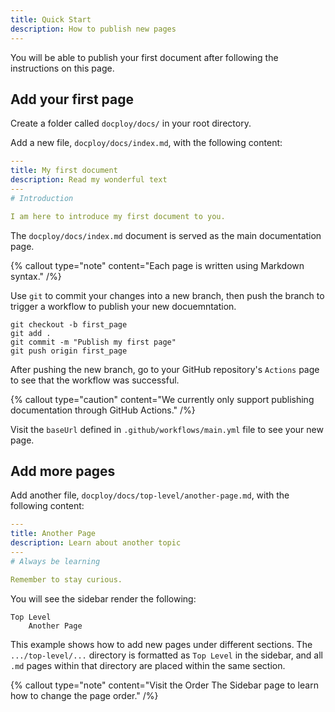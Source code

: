 ```yaml
---
title: Quick Start
description: How to publish new pages
---
```


You will be able to publish your first document after following the instructions on this page.

## Add your first page

Create a folder called `docploy/docs/` in your root directory.

Add a new file, `docploy/docs/index.md`, with the following content:

```yaml
---
title: My first document
description: Read my wonderful text
---
# Introduction

I am here to introduce my first document to you.
```

The `docploy/docs/index.md` document is served as the main documentation page.

{% callout
type="note"
content="Each page is written using Markdown syntax."
/%}

Use `git` to commit your changes into a new branch, then push the branch to trigger a workflow to publish your new docuemntation.

```shell
git checkout -b first_page
git add .
git commit -m "Publish my first page"
git push origin first_page
```

After pushing the new branch, go to your GitHub repository's `Actions` page to see that the workflow was successful.

{% callout
type="caution"
content="We currently only support publishing documentation through GitHub Actions."
/%}

Visit the `baseUrl` defined in `.github/workflows/main.yml` file to see your new page.

## Add more pages

Add another file, `docploy/docs/top-level/another-page.md`, with the following content:

```yaml
---
title: Another Page
description: Learn about another topic
---
# Always be learning

Remember to stay curious.
```

You will see the sidebar render the following:

```
Top Level
    Another Page
```

This example shows how to add new pages under different sections. The `.../top-level/...` directory is formatted as `Top Level` in the sidebar, and all `.md` pages within that directory are placed within the same section.

{% callout
type="note"
content="Visit the Order The Sidebar page to learn how to change the page order."
/%}
